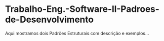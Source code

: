 # Trabalho-Eng.-Software-II-Padroes-de-Desenvolvimento
Aqui mostramos dois Padrões Estruturais com descrição e exemplos...
